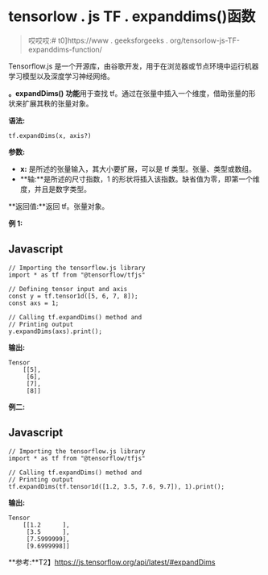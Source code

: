 # tensorlow . js TF . expanddims()函数

> 哎哎哎:# t0]https://www . geeksforgeeks . org/tensorlow-js-TF-expanddims-function/

Tensorflow.js 是一个开源库，由谷歌开发，用于在浏览器或节点环境中运行机器学习模型以及深度学习神经网络。

**。expandDims()** **功能**用于查找 tf。通过在张量中插入一个维度，借助张量的形状来扩展其秩的张量对象。

**语法:**

```
tf.expandDims(x, axis?)
```

**参数:**

*   **x:** 是所述的张量输入，其大小要扩展，可以是 tf 类型。张量、类型或数组。
*   **轴:**是所述的尺寸指数，1 的形状将插入该指数。缺省值为零，即第一个维度，并且是数字类型。

**返回值:**返回 tf。张量对象。

**例 1:**

## Javascript

```
// Importing the tensorflow.js library
import * as tf from "@tensorflow/tfjs"

// Defining tensor input and axis
const y = tf.tensor1d([5, 6, 7, 8]);
const axs = 1;

// Calling tf.expandDims() method and
// Printing output
y.expandDims(axs).print();
```

**输出:**

```
Tensor
    [[5],
     [6],
     [7],
     [8]]
```

**例二:**

## Javascript

```
// Importing the tensorflow.js library
import * as tf from "@tensorflow/tfjs"

// Calling tf.expandDims() method and
// Printing output
tf.expandDims(tf.tensor1d([1.2, 3.5, 7.6, 9.7]), 1).print();
```

**输出:**

```
Tensor
    [[1.2      ],
     [3.5      ],
     [7.5999999],
     [9.6999998]]
```

**参考:**T2】https://js.tensorflow.org/api/latest/#expandDims
